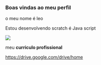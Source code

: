 ### Boas vindas ao meu perfil

o meu nome é leo

Estou desenvolvendo scratch é Java script

![](https://media.tenor.com/ViagNTgzV0oAAAAi/kiss.gif)

meu **curriculo profissional**

https://drive.google.com/drive/home
